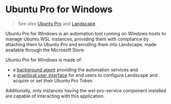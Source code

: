 # Ubuntu Pro for Windows

> See also [Ubuntu Pro](https://discourse.ubuntu.com/t/ubuntu-pro-faq/34042) and [Landscape](https://ubuntu.com/landscape/docs)

Ubuntu Pro for Windows is an automation tool running on Windows hosts to manage
Ubuntu WSL instances, providing them with compliance by attaching them to
Ubuntu Pro and enrolling them into Landscape, made available through the
Microsoft Store.

Ubuntu Pro for Windows is made of:
 - a [background agent](windows_agent) providing the automation services and
 - a [graphical user interface](ubuntu_pro_for_windows_gui) for end users to configure Landscape and acquire or set their Ubuntu Pro Token

Additionally, only instances having the wsl-pro-service component installed are
capable of interacting with this application.
